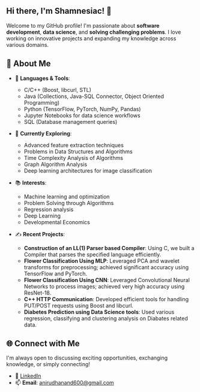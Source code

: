 ## Hi there, I'm Shamnesiac! 👋  

Welcome to my GitHub profile! I'm passionate about **software development**, **data science**, and **solving challenging problems**. I love working on innovative projects and expanding my knowledge across various domains.  

## 🚀 About Me  
- 🔧 **Languages & Tools**:  
  - C/C++ (Boost, libcurl, STL)
  - Java (Collections, Java-SQL Connector, Object Oriented Programming)
  - Python (TensorFlow, PyTorch, NumPy, Pandas)  
  - Jupyter Notebooks for data science workflows
  - SQL (Database management queries)

- 🌱 **Currently Exploring**:  
  - Advanced feature extraction techniques
  - Problems in Data Structures and Algorithms
  - Time Complexity Analysis of Algorithms
  - Graph Algorithm Analysis
  - Deep learning architectures for image classification  

- 📚 **Interests**:
  - Machine learning and optimization
  - Problem Solving through Algorithms
  - Regression analysis
  - Deep Learning
  - Developmental Economics

- ✍️ **Recent Projects**:
  - **Construction of an LL(1) Parser based Compiler**: Using C, we built a Compiler that parses the specified language efficiently.
  - **Flower Classification Using MLP**: Leveraged PCA and wavelet transforms for preprocessing; achieved significant accuracy using TensorFlow and PyTorch.
  - **Flower Classification Using CNN**: Leveraged Convolutional Neural Networks to process images; achieved very high accuracy using ResNet-18.
  - **C++ HTTP Communication**: Developed efficient tools for handling PUT/POST requests using Boost and libcurl.
  - **Diabetes Prediction using Data Science tools**: Used various regression, classifying and clustering analysis on Diabates related data.

## 🌐 Connect with Me  
I'm always open to discussing exciting opportunities, exchanging knowledge, or simply connecting!  
- 💼 [LinkedIn](https://www.linkedin.com/in/anand-anirudh/)  
- 📫 **Email**: [anirudhanand600@gmail.com](mailto:anirudhanand600@gmail.com)  
